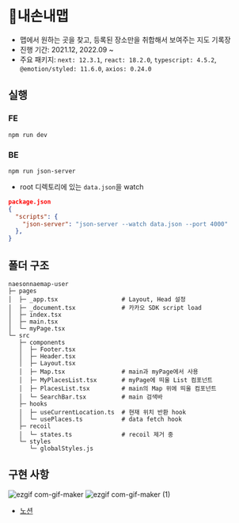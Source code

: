 # 🗾내손내맵
- 맵에서 원하는 곳을 찾고, 등록된 장소만을 취합해서 보여주는 지도 기록장
- 진행 기간: 2021.12, 2022.09 ~ 
- 주요 패키지: `next: 12.3.1`, `react: 18.2.0`, `typescript: 4.5.2`, `@emotion/styled: 11.6.0`, `axios: 0.24.0`
## 실행
### FE
`npm run dev`

### BE
`npm run json-server`
- root 디렉토리에 있는 `data.json`을 watch
```json
package.json
{
  "scripts": {
    "json-server": "json-server --watch data.json --port 4000"
  },
}
```

## 폴더 구조
```
naesonnaemap-user
├─ pages
│  ├─ _app.tsx                  # Layout, Head 설정
│  ├─ _document.tsx             # 카카오 SDK script load
│  ├─ index.tsx
│  ├─ main.tsx
│  └─ myPage.tsx
└─ src
   ├─ components
   │  ├─ Footer.tsx
   │  ├─ Header.tsx
   │  ├─ Layout.tsx
   │  ├─ Map.tsx                # main과 myPage에서 사용
   │  ├─ MyPlacesList.tsx       # myPage에 띄울 List 컴포넌트
   │  ├─ PlacesList.tsx         # main의 Map 위에 띄울 컴포넌트
   │  └─ SearchBar.tsx          # main 검색바
   ├─ hooks
   │  ├─ useCurrentLocation.ts  # 현재 위치 반환 hook
   │  └─ usePlaces.ts           # data fetch hook
   ├─ recoil
   │  └─ states.ts              # recoil 제거 중
   └─ styles
      └─ globalStyles.js
```
## 구현 사항
![ezgif com-gif-maker](https://user-images.githubusercontent.com/81501723/200850835-ae3f9574-fae4-4238-9fcf-92bd3bbeb729.gif)
![ezgif com-gif-maker (1)](https://user-images.githubusercontent.com/81501723/200851264-f951644f-0b0c-4a12-8b50-08775db3e545.gif)


- [노션](https://www.notion.so/0ae498f43be743629339d64b026dc997)
